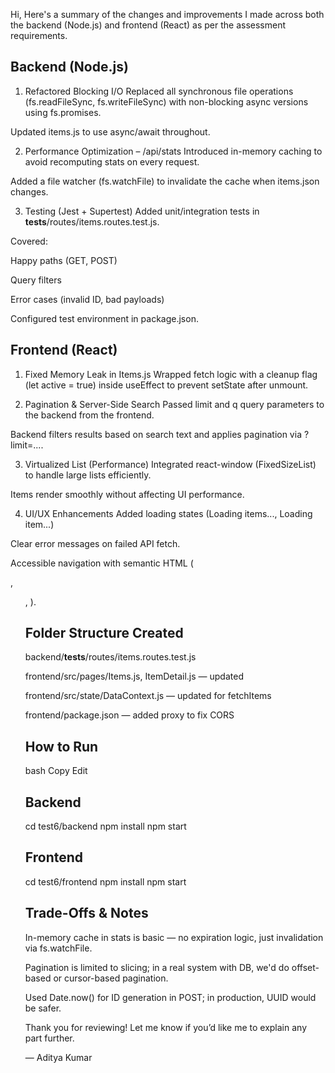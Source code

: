 Hi,
Here's a summary of the changes and improvements I made across both the backend (Node.js) and frontend (React) as per the assessment requirements.

## Backend (Node.js)

1. Refactored Blocking I/O
Replaced all synchronous file operations (fs.readFileSync, fs.writeFileSync) with non-blocking async versions using fs.promises.

Updated items.js to use async/await throughout.

2. Performance Optimization – /api/stats
Introduced in-memory caching to avoid recomputing stats on every request.

Added a file watcher (fs.watchFile) to invalidate the cache when items.json changes.

3. Testing (Jest + Supertest)
Added unit/integration tests in __tests__/routes/items.routes.test.js.

Covered:

Happy paths (GET, POST)

Query filters

Error cases (invalid ID, bad payloads)

Configured test environment in package.json.

## Frontend (React)

1. Fixed Memory Leak in Items.js
Wrapped fetch logic with a cleanup flag (let active = true) inside useEffect to prevent setState after unmount.

2. Pagination & Server-Side Search
Passed limit and q query parameters to the backend from the frontend.

Backend filters results based on search text and applies pagination via ?limit=....

3. Virtualized List (Performance)
Integrated react-window (FixedSizeList) to handle large lists efficiently.

Items render smoothly without affecting UI performance.

4. UI/UX Enhancements
Added loading states (Loading items..., Loading item...)

Clear error messages on failed API fetch.

Accessible navigation with semantic HTML (<nav>, <ul>, <Link>).

## Folder Structure Created
backend/__tests__/routes/items.routes.test.js

frontend/src/pages/Items.js, ItemDetail.js — updated

frontend/src/state/DataContext.js — updated for fetchItems

frontend/package.json — added proxy to fix CORS

## How to Run
bash
Copy
Edit
# Backend
cd test6/backend
npm install
npm start

# Frontend
cd test6/frontend
npm install
npm start

## Trade-Offs & Notes
In-memory cache in stats is basic — no expiration logic, just invalidation via fs.watchFile.

Pagination is limited to slicing; in a real system with DB, we'd do offset-based or cursor-based pagination.

Used Date.now() for ID generation in POST; in production, UUID would be safer.

Thank you for reviewing! Let me know if you’d like me to explain any part further.

— Aditya Kumar